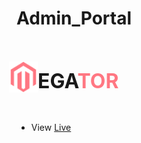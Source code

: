 # Admin_Portal 
<div style="display: flex; align-items:center; justify-content: center; width: 30%;"><img src="./assets/icons/logo.png"  alt="admin_portal" width="50rem" height="50rem"><h3 style="font-size:2rem">EGA<span style="color:#ff7782">TOR</span></h3></div>

- View [Live](https://lahfen-brandy.github.io/Admin_Portal/)